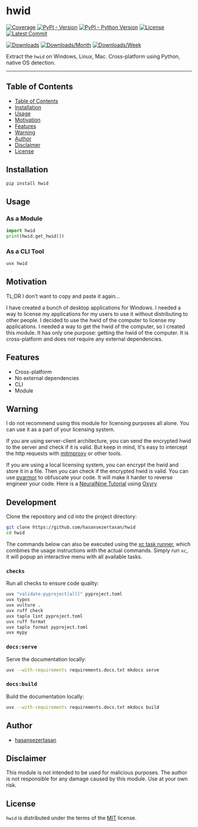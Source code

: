 # hwid

[![Coverage](https://img.shields.io/codecov/c/github/hasansezertasan/hwid)](https://codecov.io/gh/hasansezertasan/hwid)
[![PyPI - Version](https://img.shields.io/pypi/v/hwid.svg)](https://pypi.org/project/hwid)
[![PyPI - Python Version](https://img.shields.io/pypi/pyversions/hwid.svg)](https://pypi.org/project/hwid)
[![License](https://img.shields.io/github/license/hasansezertasan/hwid.svg)](https://github.com/hasansezertasan/hwid/blob/main/LICENSE)
[![Latest Commit](https://img.shields.io/github/last-commit/hasansezertasan/hwid)](https://github.com/hasansezertasan/hwid)

[![Downloads](https://pepy.tech/badge/hwid)](https://pepy.tech/project/hwid)
[![Downloads/Month](https://pepy.tech/badge/hwid/month)](https://pepy.tech/project/hwid)
[![Downloads/Week](https://pepy.tech/badge/hwid/week)](https://pepy.tech/project/hwid)

Extract the `hwid` on Windows, Linux, Mac. Cross-platform using Python, native OS detection.

---

## Table of Contents

- [Table of Contents](#table-of-contents)
- [Installation](#installation)
- [Usage](#usage)
- [Motivation](#motivation)
- [Features](#features)
- [Warning](#warning)
- [Author](#author)
- [Disclaimer](#disclaimer)
- [License](#license)

## Installation

``` sh
pip install hwid
```

## Usage

### As a Module

```python
import hwid
print(hwid.get_hwid())
```

### As a CLI Tool

```sh
uvx hwid
```

## Motivation

TL;DR I don't want to copy and paste it again...

I have created a bunch of desktop applications for Windows. I needed a way to license my applications for my users to use it without distributing to other people. I decided to use the hwid of the computer to license my applications. I needed a way to get the hwid of the computer, so I created this module. It has only one purpose: getting the hwid of the computer. It is cross-platform and does not require any external dependencies.

## Features

- Cross-platform
- No external dependencies
- CLI
- Module

## Warning

I do not recommend using this module for licensing purposes all alone. You can use it as a part of your licensing system.

If you are using server-client architecture, you can send the encrypted hwid to the server and check if it is valid. But keep in mind, It's easy to intercept the http requests with [mitmproxy] or other tools.

If you are using a local licensing system, you can encrypt the hwid and store it in a file. Then you can check if the encrypted hwid is valid. You can use [pyarmor] to obfuscate your code. It will make it harder to reverse engineer your code. Here is a [NeuralNine Tutorial][neuralnine-tutorial] using [Oxyry][oxyry]

<!-- xc-heading -->
## Development

Clone the repository and cd into the project directory:

```sh
git clone https://github.com/hasansezertasan/hwid
cd hwid
```

The commands below can also be executed using the [xc task runner](https://xcfile.dev/), which combines the usage instructions with the actual commands. Simply run `xc`, it will popup an interactive menu with all available tasks.

### `checks`

Run all checks to ensure code quality:

```sh
uvx "validate-pyproject[all]" pyproject.toml
uvx typos
uvx vulture .
uvx ruff check
uvx taplo lint pyproject.toml
uvx ruff format
uvx taplo format pyproject.toml
uvx mypy
```

### `docs:serve`

Serve the documentation locally:

```sh
uvx --with-requirements requirements.docs.txt mkdocs serve
```

### `docs:build`

Build the documentation locally:

```sh
uvx --with-requirements requirements.docs.txt mkdocs build
```

## Author

- [hasansezertasan](https://www.github.com/hasansezertasan)

## Disclaimer

This module is not intended to be used for malicious purposes. The author is not responsible for any damage caused by this module. Use at your own risk.

## License

`hwid` is distributed under the terms of the [MIT](https://spdx.org/licenses/MIT.html) license.

<!-- Links -->
[mitmproxy]: https://mitmproxy.org/
[pyarmor]:https://github.com/dashingsoft/pyarmor
[neuralnine-tutorial]: https://www.youtube.com/watch?v=k4bLhDolLf0
[oxyry]: https://pyob.oxyry.com/
